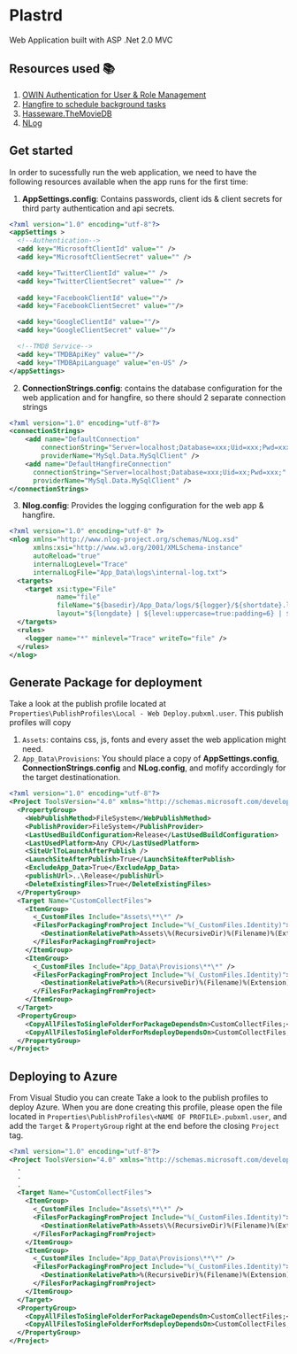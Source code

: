# Plastrd 

Web Application built with ASP .Net 2.0 MVC

## Resources used :books:
1. [OWIN Authentication for User & Role Management](https://blogs.msdn.microsoft.com/webdev/2013/07/03/understanding-owin-forms-authentication-in-mvc-5/)
2. [Hangfire to schedule background tasks](https://www.hangfire.io/s)
3. [Hasseware.TheMovieDB](https://www.nuget.org/packages/Hasseware.TheMovieDB/)
4. [NLog](https://www.nuget.org/packages/Nlog)

## Get started

In order to sucessfully run the web application, we need to have the following resources available when the app runs for the first time:

1. **AppSettings.config**: Contains passwords, client ids & client secrets for third party authentication and api secrets.

```xml
<?xml version="1.0" encoding="utf-8"?>
<appSettings >
  <!--Authentication-->
  <add key="MicrosoftClientId" value="" />
  <add key="MicrosoftClientSecret" value="" />

  <add key="TwitterClientId" value="" />
  <add key="TwitterClientSecret" value="" />
  
  <add key="FacebookClientId" value=""/>
  <add key="FacebookClientSecret" value=""/>

  <add key="GoogleClientId" value=""/>
  <add key="GoogleClientSecret" value=""/>

  <!--TMDB Service-->
  <add key="TMDBApiKey" value=""/>
  <add key="TMDBApiLanguage" value="en-US" />
</appSettings>
```

2. **ConnectionStrings.config**: contains the database configuration for the web application and for hangfire, so there should 2 separate connection strings
```xml
<?xml version="1.0" encoding="utf-8"?>
<connectionStrings>
    <add name="DefaultConnection" 
        connectionString="Server=localhost;Database=xxx;Uid=xxx;Pwd=xxx;" 
        providerName="MySql.Data.MySqlClient" />
    <add name="DefaultHangfireConnection"
      connectionString="Server=localhost;Database=xxx;Uid=xx;Pwd=xxx;"
      providerName="MySql.Data.MySqlClient" />
</connectionStrings>
```

3. **Nlog.config**: Provides the logging configuration for the web app & hangfire.
```xml
<?xml version="1.0" encoding="utf-8" ?>
<nlog xmlns="http://www.nlog-project.org/schemas/NLog.xsd"
      xmlns:xsi="http://www.w3.org/2001/XMLSchema-instance"
      autoReload="true"
      internalLogLevel="Trace"
      internalLogFile="App_Data\logs\internal-log.txt">
  <targets>
    <target xsi:type="File" 
            name="file" 
            fileName="${basedir}/App_Data/logs/${logger}/${shortdate}.log"
            layout="${longdate} | ${level:uppercase=true:padding=6} | ${threadid:padding=8} | ${message} ${exception:format=tostring}" />
  </targets>
  <rules>
    <logger name="*" minlevel="Trace" writeTo="file" />
  </rules>
</nlog>
```
## Generate Package for deployment

Take a look at the publish profile located at `Properties\PublishProfiles\Local - Web Deploy.pubxml.user`. This publish profiles will copy 

1. `Assets`: contains css, js, fonts and every asset the web application might need.
2. `App_Data\Provisions`: You should place a copy of **AppSettings.config**, **ConnectionStrings.config** and **NLog.config**, and mofify accordingly for the target destinationation.

```xml
<?xml version="1.0" encoding="utf-8"?>
<Project ToolsVersion="4.0" xmlns="http://schemas.microsoft.com/developer/msbuild/2003">
  <PropertyGroup>
    <WebPublishMethod>FileSystem</WebPublishMethod>
    <PublishProvider>FileSystem</PublishProvider>
    <LastUsedBuildConfiguration>Release</LastUsedBuildConfiguration>
    <LastUsedPlatform>Any CPU</LastUsedPlatform>
    <SiteUrlToLaunchAfterPublish />
    <LaunchSiteAfterPublish>True</LaunchSiteAfterPublish>
    <ExcludeApp_Data>True</ExcludeApp_Data>
    <publishUrl>..\Release</publishUrl>
    <DeleteExistingFiles>True</DeleteExistingFiles>
  </PropertyGroup>
  <Target Name="CustomCollectFiles">
    <ItemGroup>
      <_CustomFiles Include="Assets\**\*" />
      <FilesForPackagingFromProject Include="%(_CustomFiles.Identity)">
        <DestinationRelativePath>Assets\%(RecursiveDir)%(Filename)%(Extension)</DestinationRelativePath>
      </FilesForPackagingFromProject>
    </ItemGroup>
    <ItemGroup>
      <_CustomFiles Include="App_Data\Provisions\**\*" />
      <FilesForPackagingFromProject Include="%(_CustomFiles.Identity)">
        <DestinationRelativePath>%(RecursiveDir)%(Filename)%(Extension)</DestinationRelativePath>
      </FilesForPackagingFromProject>
    </ItemGroup>
  </Target>
  <PropertyGroup>
    <CopyAllFilesToSingleFolderForPackageDependsOn>CustomCollectFiles;</CopyAllFilesToSingleFolderForPackageDependsOn>
    <CopyAllFilesToSingleFolderForMsdeployDependsOn>CustomCollectFiles;</CopyAllFilesToSingleFolderForMsdeployDependsOn>
  </PropertyGroup>
</Project>
```

## Deploying to Azure

From Visual Studio you can create Take a look to the publish profiles to deploy Azure. When you are done creating this profile, please open the file located in `Properties\PublishProfiles\<NAME OF PROFILE>.pubxml.user`, and add the `Target` & `PropertyGroup` right at the end before the closing `Project` tag.


```xml
<?xml version="1.0" encoding="utf-8"?>
<Project ToolsVersion="4.0" xmlns="http://schemas.microsoft.com/developer/msbuild/2003">
  .
  .
  .
  <Target Name="CustomCollectFiles">
    <ItemGroup>
      <_CustomFiles Include="Assets\**\*" />
      <FilesForPackagingFromProject Include="%(_CustomFiles.Identity)">
        <DestinationRelativePath>Assets\%(RecursiveDir)%(Filename)%(Extension)</DestinationRelativePath>
      </FilesForPackagingFromProject>
    </ItemGroup>
    <ItemGroup>
      <_CustomFiles Include="App_Data\Provisions\**\*" />
      <FilesForPackagingFromProject Include="%(_CustomFiles.Identity)">
        <DestinationRelativePath>%(RecursiveDir)%(Filename)%(Extension)</DestinationRelativePath>
      </FilesForPackagingFromProject>
    </ItemGroup>
  </Target>
  <PropertyGroup>
    <CopyAllFilesToSingleFolderForPackageDependsOn>CustomCollectFiles;</CopyAllFilesToSingleFolderForPackageDependsOn>
    <CopyAllFilesToSingleFolderForMsdeployDependsOn>CustomCollectFiles;</CopyAllFilesToSingleFolderForMsdeployDependsOn>
  </PropertyGroup>
</Project>
```


